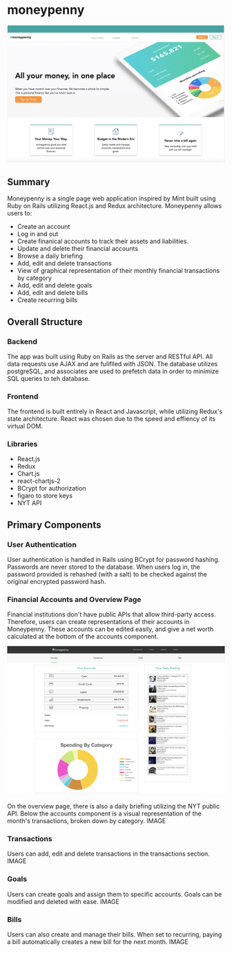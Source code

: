 # moneypenny

![alt text](https://github.com/jacobprall/moneypenny/blob/master/app/assets/images/splash.png)

## Summary

Moneypenny is a single page web application inspired by Mint built using Ruby on Rails utilizing React.js and Redux architecture. 
Moneypenny allows users to:

- Create an account
- Log in and out
- Create finanical accounts to track their assets and liabilities.
- Update and delete their financial accounts
- Browse a daily briefing
- Add, edit and delete transactions
- View of graphical representation of their monthly financial transactions by category
- Add, edit and delete goals
- Add, edit and delete bills
- Create recurring bills

## Overall Structure

### Backend
The app was built using Ruby on Rails as the server and RESTful API. All data requests use AJAX and are fuliflled with JSON. The database utilizes postgreSQL, and associates are used to prefetch data in order to minimize SQL queries to teh database.

### Frontend
The frontend is built entirely in React and Javascript, while utilizing Redux's state architecture. React was chosen due to the speed and effiency of its virtual DOM. 

### Libraries
- React.js
- Redux
- Chart.js
- react-chartjs-2
- BCrypt for authorization
- figaro to store keys
- NYT API

## Primary Components
### User Authentication
User authentication is handled in Rails using BCrypt for password hashing. Passwords are never stored to the database. When users log in, the password provided is rehashed (with a salt) to be checked against the original encrypted password hash.


### Financial Accounts and Overview Page
Financial institutions don't have public APIs that allow third-party access. Therefore, users can create representations of their accounts in Moneypenny. These accounts can be edited easily, and give a net worth calculated at the bottom of the accounts component.

![alt](https://github.com/jacobprall/moneypenny/blob/master/app/assets/images/overview1.png)
![alt](https://github.com/jacobprall/moneypenny/blob/master/app/assets/images/overview2.png)


On the overview page, there is also a daily briefing utilizing the NYT public API. Below the accounts component is a visual representation of the month's transactions, broken down by category.
IMAGE

### Transactions
Users can add, edit and delete transactions in the transactions section. 
IMAGE


### Goals 
Users can create goals and assign them to specific accounts. Goals can be modified and deleted with ease.
IMAGE


### Bills
Users can also create and manage their bills. When set to recurring, paying a bill automatically creates a new bill for the next month. 
IMAGE

